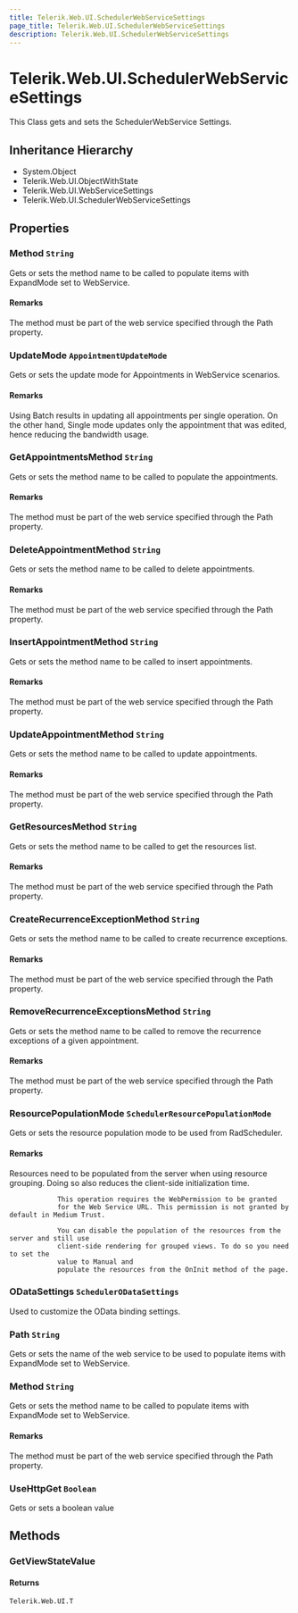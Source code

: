 ```yaml
---
title: Telerik.Web.UI.SchedulerWebServiceSettings
page_title: Telerik.Web.UI.SchedulerWebServiceSettings
description: Telerik.Web.UI.SchedulerWebServiceSettings
---
```


# Telerik.Web.UI.SchedulerWebServiceSettings

This Class gets and sets the SchedulerWebService Settings.

## Inheritance Hierarchy

* System.Object
* Telerik.Web.UI.ObjectWithState
* Telerik.Web.UI.WebServiceSettings
* Telerik.Web.UI.SchedulerWebServiceSettings

## Properties

###  Method `String`

Gets or sets the method name to be called to populate items with
            ExpandMode set to WebService.

#### Remarks
The method must be part of the web service specified through the
            Path property.

###  UpdateMode `AppointmentUpdateMode`

Gets or sets the update mode for Appointments in WebService scenarios.

#### Remarks
Using Batch results in updating all appointments per
            single operation. On the other hand, Single
            mode updates only the appointment that was edited, hence reducing the bandwidth usage.

###  GetAppointmentsMethod `String`

Gets or sets the method name to be called to populate the appointments.

#### Remarks
The method must be part of the web service specified through the
            	Path property.

###  DeleteAppointmentMethod `String`

Gets or sets the method name to be called to delete appointments.

#### Remarks
The method must be part of the web service specified through the
            	Path property.

###  InsertAppointmentMethod `String`

Gets or sets the method name to be called to insert appointments.

#### Remarks
The method must be part of the web service specified through the
            	Path property.

###  UpdateAppointmentMethod `String`

Gets or sets the method name to be called to update appointments.

#### Remarks
The method must be part of the web service specified through the
            	Path property.

###  GetResourcesMethod `String`

Gets or sets the method name to be called to get the resources list.

#### Remarks
The method must be part of the web service specified through the
            	Path property.

###  CreateRecurrenceExceptionMethod `String`

Gets or sets the method name to be called to create recurrence exceptions.

#### Remarks
The method must be part of the web service specified through the
            	Path property.

###  RemoveRecurrenceExceptionsMethod `String`

Gets or sets the method name to be called to remove the recurrence exceptions of a given appointment.

#### Remarks
The method must be part of the web service specified through the
            	Path property.

###  ResourcePopulationMode `SchedulerResourcePopulationMode`

Gets or sets the resource population mode
            	to be used from RadScheduler.

#### Remarks
Resources need to be populated from the server when using resource grouping.
            	Doing so also reduces the client-side initialization time.
            
            	This operation requires the WebPermission to be granted
            	for the Web Service URL. This permission is not granted by default in Medium Trust.
            
            	You can disable the population of the resources from the server and still use
            	client-side rendering for grouped views. To do so you need to set the
            	value to Manual and
            	populate the resources from the OnInit method of the page.

###  ODataSettings `SchedulerODataSettings`

Used to customize the OData binding settings.

###  Path `String`

Gets or sets the name of the web service to be used to populate items with
            	ExpandMode set to WebService.

###  Method `String`

Gets or sets the method name to be called to populate items with
            	ExpandMode set to WebService.

#### Remarks
The method must be part of the web service specified through the
            	Path property.

###  UseHttpGet `Boolean`

Gets or sets a boolean value

## Methods

###  GetViewStateValue

#### Returns

`Telerik.Web.UI.T` 

